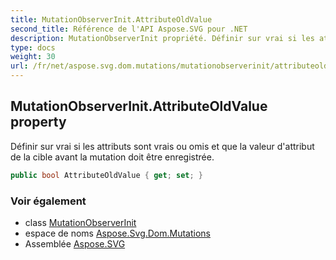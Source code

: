 ```yaml
---
title: MutationObserverInit.AttributeOldValue
second_title: Référence de l'API Aspose.SVG pour .NET
description: MutationObserverInit propriété. Définir sur vrai si les attributs sont vrais ou omis et que la valeur dattribut de la cible avant la mutation doit être enregistrée.
type: docs
weight: 30
url: /fr/net/aspose.svg.dom.mutations/mutationobserverinit/attributeoldvalue/
---
```

## MutationObserverInit.AttributeOldValue property

Définir sur vrai si les attributs sont vrais ou omis et que la valeur d'attribut de la cible avant la mutation doit être enregistrée.

```csharp
public bool AttributeOldValue { get; set; }
```

### Voir également

* class [MutationObserverInit](../)
* espace de noms [Aspose.Svg.Dom.Mutations](../../mutationobserverinit/)
* Assemblée [Aspose.SVG](../../../)


